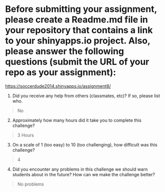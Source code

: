 # Before submitting your assignment, please create a Readme.md file in your repository that contains a link to your shinyapps.io project. Also, please answer the following questions (submit the URL of your repo as your assignment):

https://soccerdude2014.shinyapps.io/assignment8/

1. Did you receive any help from others (classmates, etc)? If so, please list who.

> No

2. Approximately how many hours did it take you to complete this challenge?

> 3 Hours

3. On a scale of 1 (too easy) to 10 (too challenging), how difficult was this challenge?

> 4

4. Did you encounter any problems in this challenge we should warn students about in the future? How can we make the challenge better?
> No problems

